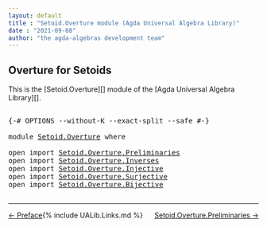 ```yaml
---
layout: default
title : "Setoid.Overture module (Agda Universal Algebra Library)"
date : "2021-09-08"
author: "the agda-algebras development team"
---
```


## <a id="overture-for-setoids">Overture for Setoids</a>

This is the [Setoid.Overture][] module of the [Agda Universal Algebra Library][].

<pre class="Agda">

<a id="312" class="Symbol">{-#</a> <a id="316" class="Keyword">OPTIONS</a> <a id="324" class="Pragma">--without-K</a> <a id="336" class="Pragma">--exact-split</a> <a id="350" class="Pragma">--safe</a> <a id="357" class="Symbol">#-}</a>

<a id="362" class="Keyword">module</a> <a id="369" href="Setoid.Overture.html" class="Module">Setoid.Overture</a> <a id="385" class="Keyword">where</a>

<a id="392" class="Keyword">open</a> <a id="397" class="Keyword">import</a> <a id="404" href="Setoid.Overture.Preliminaries.html" class="Module">Setoid.Overture.Preliminaries</a>
<a id="434" class="Keyword">open</a> <a id="439" class="Keyword">import</a> <a id="446" href="Setoid.Overture.Inverses.html" class="Module">Setoid.Overture.Inverses</a>
<a id="471" class="Keyword">open</a> <a id="476" class="Keyword">import</a> <a id="483" href="Setoid.Overture.Injective.html" class="Module">Setoid.Overture.Injective</a>
<a id="509" class="Keyword">open</a> <a id="514" class="Keyword">import</a> <a id="521" href="Setoid.Overture.Surjective.html" class="Module">Setoid.Overture.Surjective</a>
<a id="548" class="Keyword">open</a> <a id="553" class="Keyword">import</a> <a id="560" href="Setoid.Overture.Bijective.html" class="Module">Setoid.Overture.Bijective</a>

</pre>

--------------------------------------

<span style="float:left;">[← Preface](Preface.html)</span>
<span style="float:right;">[Setoid.Overture.Preliminaries →](Setoid.Overture.Preliminaries.html)</span>

{% include UALib.Links.md %}
